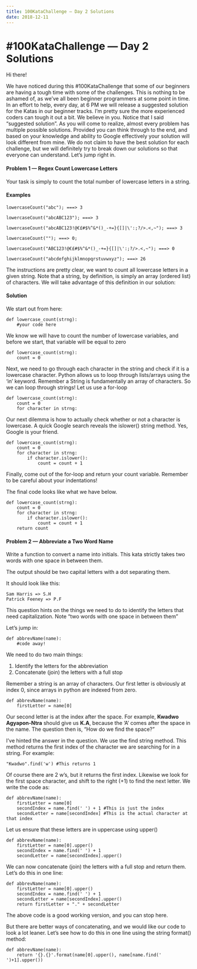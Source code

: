 ```yaml
---
title: 100KataChallenge — Day 2 Solutions
date: 2018-12-11
---
```


# \#100KataChallenge — Day 2 Solutions

Hi there!

We have noticed during this #100KataChallenge that some of our beginners are having a tough time with some of the challenges. This is nothing to be ashamed of, as we’ve all been beginner programmers at some point in time. In an effort to help, every day, at 6 PM we will release a suggested solution for the Katas in our beginner tracks. I’m pretty sure the more experienced coders can tough it out a bit. We believe in you. 
Notice that I said “suggested solution”. As you will come to realize, almost every problem has multiple possible solutions. Provided you can think through to the end, and based on your knowledge and ability to Google effectively your solution will look different from mine. We do not claim to have the best solution for each challenge, but we will definitely try to break down our solutions so that everyone can understand.
Let’s jump right in.

#### Problem 1 — Regex Count Lowercase Letters
Your task is simply to count the total number of lowercase letters in a string.

#### Examples
```
lowercaseCount("abc"); ===> 3

lowercaseCount("abcABC123"); ===> 3

lowercaseCount("abcABC123!@€£#$%^&*()_-+=}{[]|\':;?/>.<,~"); ===> 3

lowercaseCount(""); ===> 0;

lowercaseCount("ABC123!@€£#$%^&*()_-+=}{[]|\':;?/>.<,~"); ===> 0

lowercaseCount("abcdefghijklmnopqrstuvwxyz"); ===> 26
```

The instructions are pretty clear, we want to count all lowercase letters in a given string. Note that a string, by definition, is simply an array (ordered list) of characters. We will take advantage of this definition in our solution:

#### Solution
We start out from here:
```
def lowercase_count(strng):
    #your code here
```

We know we will have to count the number of lowercase variables, and before we start, that variable will be equal to zero
```
def lowercase_count(strng):
    count = 0
```

Next, we need to go through each character in the string and check if it is a lowercase character. Python allows us to loop through lists/arrays using the ‘in’ keyword. Remember a String is fundamentally an array of characters. So we can loop through strings! Let us use a for-loop
```
def lowercase_count(strng):
    count = 0
    for character in strng:
```

Our next dilemma is how to actually check whether or not a character is lowercase. A quick Google search reveals the islower() string method. Yes, Google is your friend.

```
def lowercase_count(strng):
    count = 0
    for character in strng:
        if character.islower():
            count = count + 1
```

Finally, come out of the for-loop and return your count variable. Remember to be careful about your indentations!

The final code looks like what we have below.
```
def lowercase_count(strng):
    count = 0
    for character in strng:
        if character.islower():
            count = count + 1
    return count
```

#### Problem 2 — Abbreviate a Two Word Name

Write a function to convert a name into initials. This kata strictly takes two words with one space in between them.

The output should be two capital letters with a dot separating them.

It should look like this:
```
Sam Harris => S.H
Patrick Feeney => P.F
```

This question hints on the things we need to do to identify the letters that need capitalization. Note “two words with one space in between them”

Let’s jump in:
```
def abbrevName(name):
    #code away!
```
We need to do two main things:

1. Identify the letters for the abbreviation
2. Concatenate (join) the letters with a full stop

Remember a string is an array of characters. Our first letter is obviously at index 0, since arrays in python are indexed from zero.
```
def abbrevName(name):
    firstLetter = name[0]
```

Our second letter is at the index after the space. For example, **Kwadwo Agyapon-Ntra** should give us **K.A**, because the ‘A’ comes after the space in the name. The question then is, “How do we find the space?”

I’ve hinted the answer in the question. We use the find string method. This method returns the first index of the character we are searching for in a string. For example:
```
"Kwadwo".find('w') #This returns 1
```

Of course there are 2 w’s, but it returns the first index. Likewise we look for the first space character, and shift to the right (+1) to find the next letter. We write the code as:
```
def abbrevName(name):
    firstLetter = name[0]
    secondIndex = name.find(' ') + 1 #This is just the index
    secondLetter = name[secondIndex] #This is the actual character at that index
```

Let us ensure that these letters are in uppercase using upper()
```
def abbrevName(name):
    firstLetter = name[0].upper()
    secondIndex = name.find(' ') + 1 
    secondLetter = name[secondIndex].upper()
```
We can now concatenate (join) the letters with a full stop and return them. Let’s do this in one line:
```
def abbrevName(name):
    firstLetter = name[0].upper()
    secondIndex = name.find(' ') + 1 
    secondLetter = name[secondIndex].upper()
    return firstLetter + "." + secondLetter
```

The above code is a good working version, and you can stop here.

But there are better ways of concatenating, and we would like our code to look a lot leaner. Let’s see how to do this in one line using the string format() method:
```
def abbrevName(name):
    return '{}.{}'.format(name[0].upper(), name[name.find(' ')+1].upper())
```
